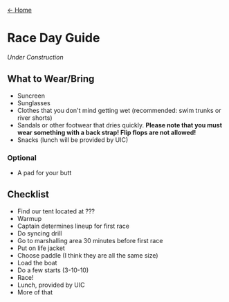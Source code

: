 [← Home](/)

# Race Day Guide

*Under Construction*

## What to Wear/Bring

- Suncreen
- Sunglasses
- Clothes that you don't mind getting wet (recommended: swim trunks or river shorts)
- Sandals or other footwear that dries quickly. **Please note that you must wear something with a back strap! Flip flops are not allowed!**
- Snacks (lunch will be provided by UIC)

### Optional

- A pad for your butt

## Checklist

- Find our tent located at ???
- Warmup
- Captain determines lineup for first race
- Do syncing drill
- Go to marshalling area 30 minutes before first race
- Put on life jacket
- Choose paddle (I think they are all the same size)
- Load the boat
- Do a few starts (3-10-10)
- Race!
- Lunch, provided by UIC
- More of that
